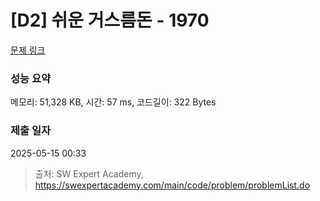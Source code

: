 # [D2] 쉬운 거스름돈 - 1970 

[문제 링크](https://swexpertacademy.com/main/code/problem/problemDetail.do?contestProbId=AV5PsIl6AXIDFAUq) 

### 성능 요약

메모리: 51,328 KB, 시간: 57 ms, 코드길이: 322 Bytes

### 제출 일자

2025-05-15 00:33



> 출처: SW Expert Academy, https://swexpertacademy.com/main/code/problem/problemList.do